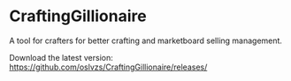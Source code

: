 # CraftingGillionaire

A tool for crafters for better crafting and marketboard selling management.

Download the latest version:
https://github.com/oslvzs/CraftingGillionaire/releases/
